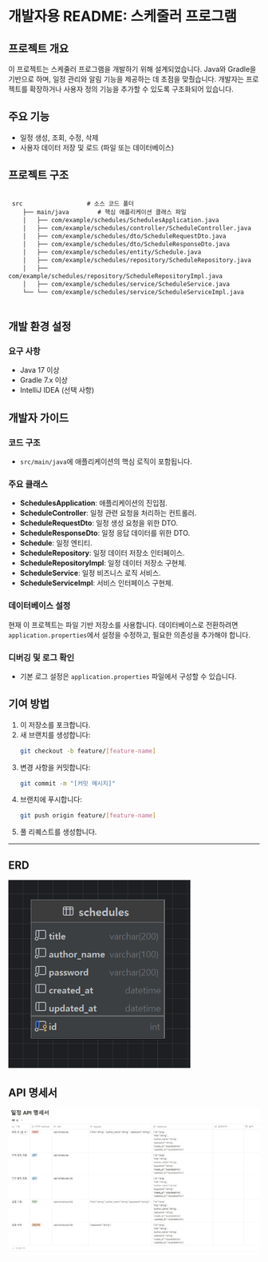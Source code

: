 # 개발자용 README: 스케줄러 프로그램

## 프로젝트 개요

이 프로젝트는 스케줄러 프로그램을 개발하기 위해 설계되었습니다. Java와 Gradle을 기반으로 하며, 일정 관리와 알림 기능을 제공하는 데 초점을 맞췄습니다. 개발자는 프로젝트를 확장하거나 사용자 정의 기능을 추가할 수 있도록 구조화되어 있습니다.

## 주요 기능

- 일정 생성, 조회, 수정, 삭제
- 사용자 데이터 저장 및 로드 (파일 또는 데이터베이스)

## 프로젝트 구조

```

 src                  # 소스 코드 폴더
    ├── main/java        # 핵심 애플리케이션 클래스 파일
    │   ├── com/example/schedules/SchedulesApplication.java
    │   ├── com/example/schedules/controller/ScheduleController.java
    │   ├── com/example/schedules/dto/ScheduleRequestDto.java
    │   ├── com/example/schedules/dto/ScheduleResponseDto.java
    │   ├── com/example/schedules/entity/Schedule.java
    │   ├── com/example/schedules/repository/ScheduleRepository.java
    │   ├── com/example/schedules/repository/ScheduleRepositoryImpl.java
    │   ├── com/example/schedules/service/ScheduleService.java
    └── └── com/example/schedules/service/ScheduleServiceImpl.java
 
```

## 개발 환경 설정

### 요구 사항

- Java 17 이상
- Gradle 7.x 이상
- IntelliJ IDEA (선택 사항)

## 개발자 가이드

### 코드 구조

- `src/main/java`에 애플리케이션의 핵심 로직이 포함됩니다.

### 주요 클래스

- **SchedulesApplication**: 애플리케이션의 진입점.
- **ScheduleController**: 일정 관련 요청을 처리하는 컨트롤러.
- **ScheduleRequestDto**: 일정 생성 요청을 위한 DTO.
- **ScheduleResponseDto**: 일정 응답 데이터를 위한 DTO.
- **Schedule**: 일정 엔티티.
- **ScheduleRepository**: 일정 데이터 저장소 인터페이스.
- **ScheduleRepositoryImpl**: 일정 데이터 저장소 구현체.
- **ScheduleService**: 일정 비즈니스 로직 서비스.
- **ScheduleServiceImpl**: 서비스 인터페이스 구현체.

### 데이터베이스 설정

현재 이 프로젝트는 파일 기반 저장소를 사용합니다. 데이터베이스로 전환하려면 `application.properties`에서 설정을 수정하고, 필요한 의존성을 추가해야 합니다.

### 디버깅 및 로그 확인

- 기본 로그 설정은 `application.properties` 파일에서 구성할 수 있습니다.

## 기여 방법

1. 이 저장소를 포크합니다.
2. 새 브랜치를 생성합니다:
   ```bash
   git checkout -b feature/[feature-name]
   ```
3. 변경 사항을 커밋합니다:
   ```bash
   git commit -m "[커밋 메시지]"
   ```
4. 브랜치에 푸시합니다:
   ```bash
   git push origin feature/[feature-name]
   ```
5. 풀 리퀘스트를 생성합니다.

---
## ERD
![ERD.PNG](ERD.PNG)
## API 명세서

![일정 api 명세서.PNG](%EC%9D%BC%EC%A0%95%20api%20%EB%AA%85%EC%84%B8%EC%84%9C.PNG)


